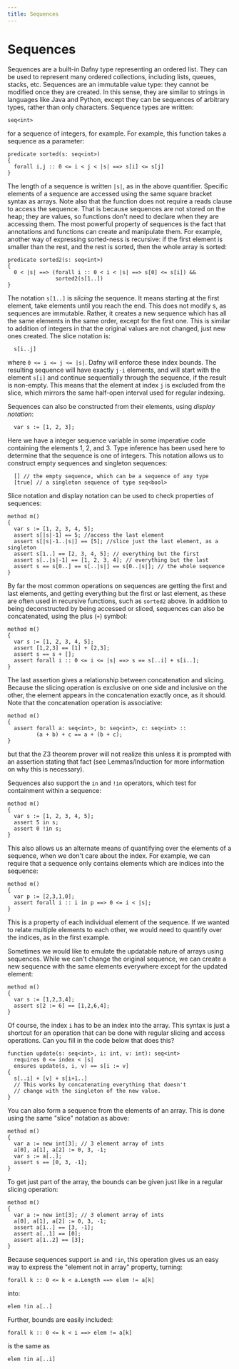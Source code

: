 ```yaml
---
title: Sequences
---
```


# Sequences

Sequences are a built-in Dafny type representing an ordered
list. They can be used to represent many ordered collections, including lists,
queues, stacks, etc. Sequences are an immutable value type: they cannot be
modified once they are created. In this sense, they are similar to strings in
languages like Java and Python, except they can be sequences of arbitrary
types, rather than only characters. Sequence types are written:

```dafny
seq<int>
```

for a sequence of integers, for example.
For example, this function takes a sequence as a parameter:

```dafny
predicate sorted(s: seq<int>)
{
  forall i,j :: 0 <= i < j < |s| ==> s[i] <= s[j]
}
```

The length of a sequence is written `|s|`, as in the above quantifier. Specific elements of a
sequence are accessed using the same square bracket syntax as arrays. Note also
that the function does not require a reads clause to access the sequence. That
is because sequences are not stored on the heap; they are values, so functions
don't need to declare when they are accessing them. The most powerful property
of sequences is the fact that annotations and functions can create and
manipulate them. For example, another way of expressing sorted-ness is
recursive: if the first element is smaller than the rest, and the rest is
sorted, then the whole array is sorted:

```dafny
predicate sorted2(s: seq<int>)
{
  0 < |s| ==> (forall i :: 0 < i < |s| ==> s[0] <= s[i]) &&
               sorted2(s[1..])
}
```


The notation `s[1..]`
is *slicing* the sequence. It means starting at the first element, take
elements until you reach the end. This does not modify s, as sequences are
immutable. Rather, it creates a new sequence which has all the same elements in
the same order, except for the first one. This is similar to addition of
integers in that the original values are not changed, just new ones created.
The slice notation is:

```dafny
  s[i..j]
```

where `0 <= i <= j <= |s|`. Dafny will enforce these index bounds. The resulting sequence
will have exactly `j-i` elements, and will start with the element `s[i]` and
continue sequentially through the sequence, if the result is non-empty. This
means that the element at index `j` is excluded from the slice, which mirrors the
same half-open interval used for regular indexing.

Sequences can also be constructed from their elements, using *display notation*:

```dafny
  var s := [1, 2, 3];
```

Here we have a integer sequence variable in some imperative
code containing the elements 1, 2, and 3. Type inference has been used here to
determine that the sequence is one of integers. This notation allows us to
construct empty sequences and singleton sequences:

```dafny
  [] // the empty sequence, which can be a sequence of any type
  [true] // a singleton sequence of type seq<bool>
```

Slice notation and display notation can be used to check
properties of sequences:

```dafny
method m()
{
  var s := [1, 2, 3, 4, 5];
  assert s[|s|-1] == 5; //access the last element
  assert s[|s|-1..|s|] == [5]; //slice just the last element, as a singleton
  assert s[1..] == [2, 3, 4, 5]; // everything but the first
  assert s[..|s|-1] == [1, 2, 3, 4]; // everything but the last
  assert s == s[0..] == s[..|s|] == s[0..|s|]; // the whole sequence
}
```

By far the most common operations on sequences are getting
the first and last elements, and getting everything but the first or last
element, as these are often used in recursive functions, such as `sorted2`
above. In addition to being deconstructed by being accessed or sliced, sequences
can also be concatenated, using the plus (`+`) symbol:

```dafny
method m()
{
  var s := [1, 2, 3, 4, 5];
  assert [1,2,3] == [1] + [2,3];
  assert s == s + [];
  assert forall i :: 0 <= i <= |s| ==> s == s[..i] + s[i..];
}
```

The last assertion gives a relationship between
concatenation and slicing. Because the slicing operation is exclusive on one
side and inclusive on the other, the element appears in the concatenation
exactly once, as it should. Note that the concatenation operation is
associative:

```dafny
method m()
{
  assert forall a: seq<int>, b: seq<int>, c: seq<int> ::
         (a + b) + c == a + (b + c);
}
```

but that the Z3 theorem prover will not realize this unless
it is prompted with an assertion stating that fact (see Lemmas/Induction for
more information on why this is necessary).

Sequences also support the `in` and `!in` operators, which test
for containment within a sequence:

```dafny
method m()
{
  var s := [1, 2, 3, 4, 5];
  assert 5 in s;
  assert 0 !in s;
}
```

This also allows us an alternate means of quantifying over
the elements of a sequence, when we don't care about the index. For example, we
can require that a sequence only contains elements which are indices into the
sequence:

```dafny
method m()
{
  var p := [2,3,1,0];
  assert forall i :: i in p ==> 0 <= i < |s|;
}
```

This is a property of each individual element of the
sequence. If we wanted to relate multiple elements to each other, we would need
to quantify over the indices, as in the first example.

Sometimes we would like to emulate the updatable nature of
arrays using sequences. While we can't change the original sequence, we can
create a new sequence with the same elements everywhere except for the updated
element:

```dafny
method m()
{
  var s := [1,2,3,4];
  assert s[2 := 6] == [1,2,6,4];
}
```

Of course, the index `i` has to be an index into the array. This syntax is just
a shortcut for an operation that can be done with regular slicing and access operations.
Can you fill in the code below that does this?

```dafny
function update(s: seq<int>, i: int, v: int): seq<int>
  requires 0 <= index < |s|
  ensures update(s, i, v) == s[i := v]
{
  s[..i] + [v] + s[i+1..]
  // This works by concatenating everything that doesn't
  // change with the singleton of the new value.
}
```

You can also form a sequence from the elements of an array. This is done
using the same "slice" notation as above:

```dafny
method m()
{
  var a := new int[3]; // 3 element array of ints
  a[0], a[1], a[2] := 0, 3, -1;
  var s := a[..];
  assert s == [0, 3, -1];
}
```

To get just part of the array, the bounds can be given just like in a regular
slicing operation:

```dafny
method m()
{
  var a := new int[3]; // 3 element array of ints
  a[0], a[1], a[2] := 0, 3, -1;
  assert a[1..] == [3, -1];
  assert a[..1] == [0];
  assert a[1..2] == [3];
}
```

Because sequences support `in` and `!in`, this operation gives us
an easy way to express the "element not in array" property, turning:

```dafny
forall k :: 0 <= k < a.Length ==> elem != a[k]
```

into:

```dafny
elem !in a[..]
```

Further, bounds are easily included:
```dafny
forall k :: 0 <= k < i ==> elem != a[k]
```

is the same as

```dafny
elem !in a[..i]
```
